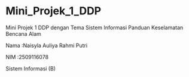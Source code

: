 # Mini_Projek_1_DDP
Mini Projek 1 DDP dengan Tema Sistem Informasi Panduan Keselamatan Bencana Alam

Nama    :Naisyla Auliya Rahmi Putri

NIM     :2509116078

Sistem Informasi (B)

